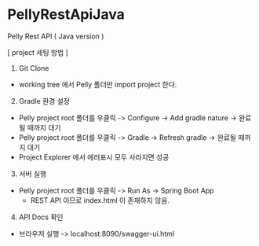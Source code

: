 # PellyRestApiJava
Pelly Rest API ( Java version )

[ project 세팅 방법 ]

1. Git Clone
  - working tree 에서 Pelly 폴더만 import project 한다.

2. Gradle 환경 설정
  - Pelly project root 폴더를 우클릭 -> Configure -> Add gradle nature -> 완료될 때까지 대기
  - Pelly project root 폴더를 우클릭 -> Gradle -> Refresh gradle -> 완료될 때까지 대기
  - Project Explorer 에서 에러표시 모두 사라지면 성공
  
3. 서버 실행
  - Pelly project root 폴더를 우클릭 -> Run As -> Spring Boot App
    + REST API 이므로 index.html 이 존재하지 않음.
     
4. API Docs 확인
  - 브라우저 실행 -> localhost:8090/swagger-ui.html
